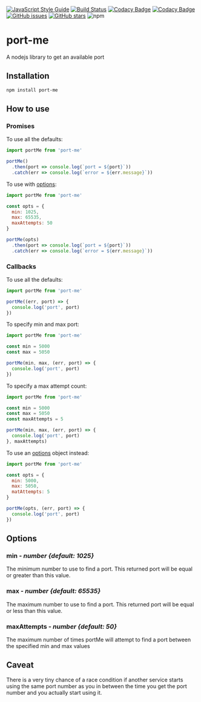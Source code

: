 [![JavaScript Style Guide](https://img.shields.io/badge/code_style-standard-brightgreen.svg)](https://standardjs.com)
[![Build Status](https://travis-ci.org/gavinvangent/port-me.svg?branch=master)](https://travis-ci.org/gavinvangent/port-me)
[![Codacy Badge](https://api.codacy.com/project/badge/Grade/1fc5f6e4b75c4e858abc8b3594afc750)](https://app.codacy.com/app/gavinvangent/port-me?utm_source=github.com&utm_medium=referral&utm_content=gavinvangent/port-me&utm_campaign=Badge_Grade_Dashboard)
[![Codacy Badge](https://api.codacy.com/project/badge/Coverage/1fc5f6e4b75c4e858abc8b3594afc750)](https://www.codacy.com/app/gavinvangent/port-me?utm_source=github.com&utm_medium=referral&utm_content=gavinvangent/port-me&utm_campaign=Badge_Coverage)
[![GitHub issues](https://img.shields.io/github/issues/gavinvangent/port-me.svg)](https://github.com/gavinvangent/port-me/issues)
[![GitHub stars](https://img.shields.io/github/stars/gavinvangent/port-me.svg)](https://github.com/gavinvangent/port-me/stargazers)
![npm](https://img.shields.io/npm/dw/port-me.svg)


# port-me
A nodejs library to get an available port

## Installation

```sh
npm install port-me
```

## How to use

### Promises

To use all the defaults:
```js
import portMe from 'port-me'

portMe()
  .then(port => console.log(`port = ${port}`))
  .catch(err => console.log(`error = ${err.message}`))
```

To use with [options](#options):
```js
import portMe from 'port-me'

const opts = {
  min: 1025,
  max: 65535,
  maxAttempts: 50
}

portMe(opts)
  .then(port => console.log(`port = ${port}`))
  .catch(err => console.log(`error = ${err.message}`))
```

### Callbacks

To use all the defaults:
```js
import portMe from 'port-me'

portMe((err, port) => {
  console.log('port', port)
})
```

To specify min and max port:
```js
import portMe from 'port-me'

const min = 5000
const max = 5050

portMe(min, max, (err, port) => {
  console.log('port', port)
})
```

To specify a max attempt count:
```js
import portMe from 'port-me'

const min = 5000
const max = 5050
const maxAttempts = 5

portMe(min, max, (err, port) => {
  console.log('port', port)
}, maxAttempts)
```

To use an [options](#options) object instead:
```js
import portMe from 'port-me'

const opts = {
  min: 5000,
  max: 5050,
  matAttempts: 5
}

portMe(opts, (err, port) => {
  console.log('port', port)
})
```

## Options
### min - *number {default: 1025}*

The minimum number to use to find a port. This returned port will be equal or greater than this value.

### max - *number {default: 65535}*

The maximum number to use to find a port. This returned port will be equal or less than this value.

### maxAttempts - *number {default: 50}*

The maximum number of times portMe will attempt to find a port between the specified min and max values

## Caveat
There is a very tiny chance of a race condition if another service starts using the same port number as you in between the time you get the port number and you actually start using it.
